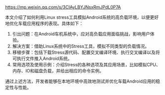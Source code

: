 https://mp.weixin.qq.com/s/3CIAyLBYJNsxRmJPdL0P7A

本文介绍了如何利用Linux stress工具模拟Android系统的高负载环境，以便更好地优化车载应用程序的表现。具体如下：

1. 引出问题：在Android车机系统中，应对高负载应用面临挑战，影响用户体验。
2. 解决方案：借助Linux系统中的Stress工具，模拟不同类型的负载情况。
3. 移植步骤：包括下载Stress源代码、配置交叉编译环境、执行交叉编译以及将可执行文件推入Android系统。
4. 常用选项及使用示例：介绍Stress的各种选项及其应用场景，比如模拟CPU、内存、IO和磁盘负载，并给出相应的命令实例。

通过上述方法，开发者能够在本地环境中高效地测试并优化车载Android应用的稳定性与性能。